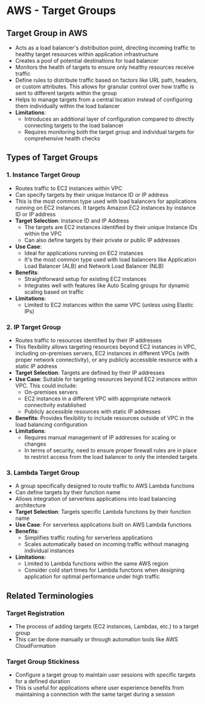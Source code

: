 # AWS - Target Groups

## Target Group in AWS
- Acts as a load balancer's distribution point, directing incoming traffic to healthy target resources within application infrastructure
- Creates a pool of potential destinations for load balancer
- Monitors the health of targets to ensure only healthy resources receive traffic
- Define rules to distribute traffic based on factors like URL path, headers, or custom attributes. This allows for granular control over how traffic is sent to different targets within the group
- Helps to manage targets from a central location instead of configuring them individually within the load balancer
- **Limitations**:
  - Introduces an additional layer of configuration compared to directly connecting targets to the load balancer
  - Requires monitoring both the target group and individual targets for comprehensive health checks

## Types of Target Groups
### 1. Instance Target Group
- Routes traffic to EC2 instances within VPC
- Can specify targets by their unique Instance ID or IP address 
- This is the most common type used with load balancers for applications running on EC2 instances. It targets Amazon EC2 instances by instance ID or IP address
- **Target Selection**: Instance ID and IP Address
  - The targets are EC2 instances identified by their unique Instance IDs within the VPC
  - Can also define targets by their private or public IP addresses
- **Use Case**: 
  - Ideal for applications running on EC2 instances
  - It's the most common type used with load balancers like Application Load Balancer (ALB) and Network Load Balancer (NLB)
- **Benefits**: 
  - Straightforward setup for existing EC2 instances
  - Integrates well with features like Auto Scaling groups for dynamic scaling based on traffic
- **Limitations**:
  - Limited to EC2 instances within the same VPC (unless using Elastic IPs)

### 2. IP Target Group
- Routes traffic to resources identified by their IP addresses
- This flexibility allows targeting resources beyond EC2 instances in VPC, including on-premises servers, EC2 instances in different VPCs (with proper network connectivity), or any publicly accessible resource with a static IP address
- **Target Selection**: Targets are defined by their IP addresses
- **Use Case**: Suitable for targeting resources beyond EC2 instances within VPC. This could include:
  - On-premises servers
  - EC2 instances in a different VPC with appropriate network connectivity established
  - Publicly accessible resources with static IP addresses
- **Benefits**: Provides flexibility to include resources outside of VPC in the load balancing configuration
- **Limitations**:
  - Requires manual management of IP addresses for scaling or changes
  - In terms of security, need to ensure proper firewall rules are in place to restrict access from the load balancer to only the intended targets

### 3. Lambda Target Group
- A group specifically designed to route traffic to AWS Lambda functions
- Can define targets by their function name
- Allows integration of serverless applications into load balancing architecture
- **Target Selection**: Targets specific Lambda functions by their function name
- **Use Case**: For serverless applications built on AWS Lambda functions
- **Benefits**:
  - Simplifies traffic routing for serverless applications
  - Scales automatically based on incoming traffic without managing individual instances
- **Limitations**:
  - Limited to Lambda functions within the same AWS region
  - Consider cold start times for Lambda functions when designing application for optimal performance under high traffic

## Related Terminologies
### Target Registration
- The process of adding targets (EC2 instances, Lambdas, etc.) to a target group
- This can be done manually or through automation tools like AWS CloudFormation

### Target Group Stickiness
- Configure a target group to maintain user sessions with specific targets for a defined duration
- This is useful for applications where user experience benefits from maintaining a connection with the same target during a session